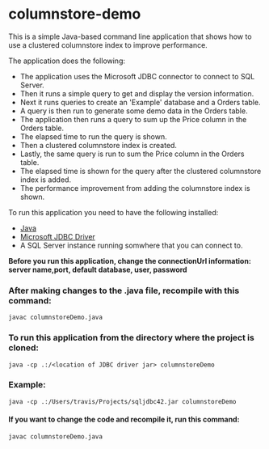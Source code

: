 # columnstore-demo
This is a simple Java-based command line application that shows how to use a clustered columnstore index to improve performance.

The application does the following:
* The application uses the Microsoft JDBC connector to connect to SQL Server.
* Then it runs a simple query to get and display the version information.
* Next it runs queries to create an 'Example' database and a Orders table.
* A query is then run to generate some demo data in the Orders table.
* The application then runs a query to sum up the Price column in the Orders table.
* The elapsed time to run the query is shown.
* Then a clustered columnstore index is created.
* Lastly, the same query is run to sum the Price column in the Orders table.
* The elapsed time is shown for the query after the clustered columnstore index is added.
* The performance improvement from adding the columnstore index is shown.

To run this application you need to have the following installed:
* [Java](https://java.com/en/download/help/index_installing.xml)
* [Microsoft JDBC Driver](https://www.microsoft.com/en-us/download/details.aspx?id=11774)
* A SQL Server instance running somwhere that you can connect to.

**Before you run this application, change the connectionUrl information: server name,port, default database, user, password**

### After making changes to the .java file, recompile with this command:
`javac columnstoreDemo.java`

### To run this application from the directory where the project is cloned:
`java -cp .:/<location of JDBC driver jar> columnstoreDemo`

### Example:
`java -cp .:/Users/travis/Projects/sqljdbc42.jar columnstoreDemo`

#### If you want to change the code and recompile it, run this command:
`javac columnstoreDemo.java`